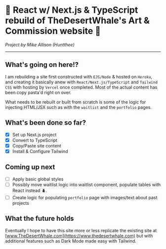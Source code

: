 # :hammer:  React w/ Next.js & TypeScript rebuild of TheDesertWhale's Art & Commission website :wrench:

*Project by Mike Allison (Huntthee)*

---

## What's going on here!?
I am rebuilding a site first constructed with `EJS/Node` & hosted on `Heroku`, and creating it basically anew with `React/Next.js/TypeScript` and `Tailwind CSS` with hosting by `Vercel` once completed. Most of the actual content has been copy pasta'd right on over.

What needs to be rebuilt or built from scratch is some of the logic for injecting HTML/JSX such as with the `waitlist` and the `portfolio` pages.

## What's been done so far?

- [x] Set up Next.js project
- [x] Convert to TypeScript
- [x] Copy/Paste site content
- [x] Install & Configure Tailwind

## Coming up next

- [ ] Apply basic global styles
- [ ] Possibly move waitlist logic into waitlist component, populate tables with React instead :beetle:.
- [ ] Create logic for populating `portfolio` page with images/text about past projects

## What the future holds

Eventually I hope to have this site more or less replicate the existing site at [www.TheDesertWhale.com](https://www.thedesertwhale.com) but with additional features such as Dark Mode made easy with Tailwind.